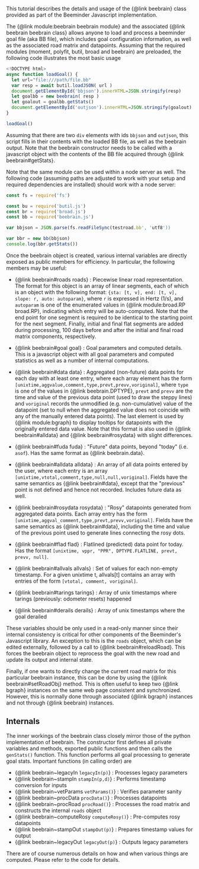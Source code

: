 This tutorial describes the details and usage of the {@link beebrain}
class provided as part of the Beeminder Javascript implementation. 

The {@link module:beebrain beebrain module} and the associated {@link
beebrain beebrain class} allows anyone to load and process a beeminder
goal file (aka BB file), which includes goal configuration
information, as well as the associated road matrix and
datapoints. Assuming that the required modules (moment, polyfit,
butil, broad and beebrain) are preloaded, the following code
illustrates the most basic usage

```javascript
<!DOCTYPE html>
async function loadGoal() {
  let url="file:///path/file.bb"
  var resp = await butil.loadJSON( url )
  document.getElementById('bbjson').innerHTML=JSON.stringify(resp)
  let goalbb = new beebrain( resp )
  let goalout = goalbb.getStats()
  document.getElementById('outjson').innerHTML=JSON.stringify(goalout)
}

loadGoal()
```

Assuming that there are two `div` elements with ids `bbjson` and
`outjson`, this script fills in their contents with the loaded BB
file, as well as the beebrain output. Note that the beebrain
constructor needs to be called with a javascript object with the
contents of the BB file acquired through {@link beebrain#getStats}.

Note that the same module can be used within a node server as
well. The following code (assuming paths are adjusted to work with
your setup and required dependencies are installed) should work with a
node server:

```javascript
const fs = require('fs')

const bu = require('butil.js')
const br = require('broad.js')
const bb = require('beebrain.js')

var bbjson = JSON.parse(fs.readFileSync(testroad.bb', 'utf8'))

var bbr = new bb(bbjson)
console.log(bbr.getStats())
```

Once the beebrain object is created, various internal variables are
directly exposed as public members for efficiency. In particular, the
following members may be useful:

  * {@link beebrain#roads roads} : Piecewise linear road representation. The
    format for this object is an array of linear segments, each of
    which is an object with the following format: `{sta: [t, v], end:
    [t, v], slope: r, auto: autoparam}`, where `r` is expressed in
    Hertz (1/s), and `autoparam` is one of the enumerated values in
    {@link module:broad.RP broad.RP}, indicating which entry will be
    auto-computed. Note that the end point for one segment is required
    to be identical to the starting point for the next
    segment. Finally, initial and final flat segments are added during
    processing, 100 days before and after the initial and final road
    matrix components, respectively.

  * {@link beebrain#goal goal} : Goal parameters and computed details. This
    is a javascript object with all goal parameters and computed
    statistics as well as a number of internal computations.

  * {@link beebrain#data data} : Aggregated (non-future) data points
    for each day with at least one entry, where each array element has
    the form `[unixtime,aggvalue,comment,type,prevt,prevv,voriginal]`,
    where `type` is one of the values in {@link beebrain.DPTYPE},
    `prevt` and `prevv` are the time and value of the previous data
    point (used to draw the steppy lines) and `voriginal` records the
    unmodified (e.g. non-cumulative) value of the datapoint (set to
    null when the aggregated value does not coincide with any of the
    manually entered data points). The last element is used by {@link
    module:bgraph} to display tooltips for datapoints with the
    originally entered data value. Note that this format is also used
    in {@link beebrain#alldata} and {@link beebrain#rosydata} with
    slight differences.

  * {@link beebrain#fuda fuda} : "Future" data points, beyond "today"
    (i.e. `asof`). Has the same format as {@link beebrain.data}.

  * {@link beebrain#alldata alldata} : An array of all data points entered by
    the user, where each entry is an array
    `[unixtime,vtotal,comment,type,null,null,voriginal]`. Fields have
    the same semantics as {@link beebrain#data}, except that the
    "previous" point is not defined and hence not recorded. Includes
    future data as well.

  * {@link beebrain#rosydata rosydata} : "Rosy" datapoints generated from
    aggregated data points. Each array entry has the form
    `[unixtime,aggval_comment,type,prevt,prevv,voriginal]`. Fields
    have the same semantics as {@link beebrain#data}, including the
    time and value of the previous point used to generate lines
    connecting the rosy dots.
  
  * {@link beebrain#flad flad} : Flatlined (predicted) data point for
    today. Has the format `[unixtime, vppr, "PPR", DPTYPE.FLATLINE,
    prevt, prevv, null]`.
  
  * {@link beebrain#allvals allvals} : Set of values for each
    non-empty timestamp.  For a given unixtime t, allvals[t] contains
    an array with entries of the form `[vtotal, comment, voriginal]`.
  
  * {@link beebrain#tarings tarings} : Array of unix timestamps where
    tarings (previously: odometer resets) happened
  
  * {@link beebrain#derails derails} : Array of unix timestamps where
    the goal derailed

These variables should be only used in a read-only manner since their
internal consistency is critical for other components of the
Beeminder's Javascript library. An exception to this is the `roads`
object, which can be edited externally, followed by a call to {@link
beebrain#reloadRoad}. This forces the beebrain object to reprocess
the goal with the new road and update its output and internal state.

Finally, if one wants to directly change the current road matrix for
this particular beebrain instance, this can be done by using the
{@link beebrain#setRoadObj} method. This is often useful to keep two
{@link bgraph} instances on the same web page consistent and
synchronized. However, this is normally done through associated {@link
bgraph} instances and not through {@link beebrain} instances.

## Internals

The inner workings of the beebrain class closely mirror those of the
python implementation of beebrain. The constructor first defines all
private variables and methods, exported public functions and then
calls the `genStats()` function. This function performs all goal
processing to generate goal stats. Important functions (in calling
order) are

  * {@link beebrain~legacyIn `legacyIn(p)`}  : Processes legacy parameters
  * {@link beebrain~stampIn `stampIn(p,d)`} : Performs timestamp conversion for inputs
  * {@link beebrain~vetParams `vetParams()`} : Verifies parameter sanity
  * {@link beebrain~procData `procData()`} : Processes datapoints
  * {@link beebrain~procRoad `procRoad()`} : Processes the road matrix and constructs the internal `roads` object
  * {@link beebrain~computeRosy `computeRosy()`} : Pre-computes rosy datapoints
  * {@link beebrain~stampOut `stampOut(p)`} : Prepares timestamp values for output
  * {@link beebrain~legacyOut `legacyOut(p)`} : Outputs legacy parameters

There are of course numerous details on how and when various things
are computed. Please refer to the code for details.

